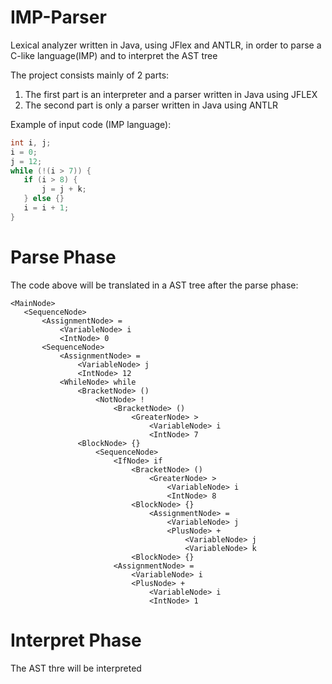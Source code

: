 # IMP-Parser
Lexical analyzer written in Java, using JFlex and ANTLR, in order to parse a C-like language(IMP) and to interpret the AST tree

The project consists mainly of 2 parts:
  1) The first part is an interpreter and a parser written in Java using JFLEX
  2) The second part is only a parser written in Java using ANTLR
  
  
Example of input code (IMP language):

 ```c
int i, j;
i = 0;
j = 12;
while (!(i > 7)) {
	if (i > 8) {
		j = j + k;
	} else {}
	i = i + 1;
}
  ``` 
 # Parse Phase
 The code above will be translated in a AST tree after the parse phase:
 
 ```
 <MainNode>
	<SequenceNode>
		<AssignmentNode> =
			<VariableNode> i
			<IntNode> 0
		<SequenceNode>
			<AssignmentNode> =
				<VariableNode> j
				<IntNode> 12
			<WhileNode> while
				<BracketNode> ()
					<NotNode> !
						<BracketNode> ()
							<GreaterNode> >
								<VariableNode> i
								<IntNode> 7
				<BlockNode> {}
					<SequenceNode>
						<IfNode> if
							<BracketNode> ()
								<GreaterNode> >
									<VariableNode> i
									<IntNode> 8
							<BlockNode> {}
								<AssignmentNode> =
									<VariableNode> j
									<PlusNode> +
										<VariableNode> j
										<VariableNode> k
							<BlockNode> {}
						<AssignmentNode> =
							<VariableNode> i
							<PlusNode> +
								<VariableNode> i
								<IntNode> 1

 ```
# Interpret Phase
The AST thre will be interpreted 
